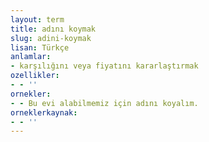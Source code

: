 ```yaml
---
layout: term
title: adını koymak
slug: adini-koymak
lisan: Türkçe
anlamlar:
- karşılığını veya fiyatını kararlaştırmak
ozellikler:
- - ''
ornekler:
- - Bu evi alabilmemiz için adını koyalım.
orneklerkaynak:
- - ''
---
```

